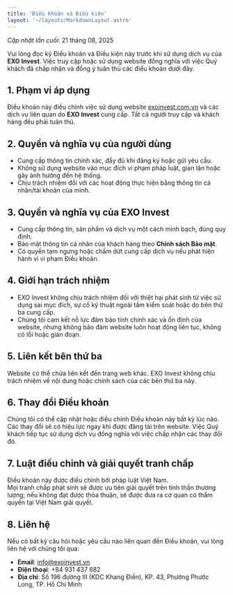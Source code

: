```yaml
---
title: 'Điều khoản và Điều kiện'
layout: '~/layouts/MarkdownLayout.astro'
---
```


_Cập nhật lần cuối_: 21 tháng 08, 2025  

Vui lòng đọc kỹ Điều khoản và Điều kiện này trước khi sử dụng dịch vụ của **EXO Invest**. Việc truy cập hoặc sử dụng website đồng nghĩa với việc Quý khách đã chấp nhận và đồng ý tuân thủ các điều khoản dưới đây.  

## 1. Phạm vi áp dụng  
Điều khoản này điều chỉnh việc sử dụng website [exoinvest.com.vn](https://exoinvest.com.vn) và các dịch vụ liên quan do **EXO Invest** cung cấp. Tất cả người truy cập và khách hàng đều phải tuân thủ.  

## 2. Quyền và nghĩa vụ của người dùng  
- Cung cấp thông tin chính xác, đầy đủ khi đăng ký hoặc gửi yêu cầu.  
- Không sử dụng website vào mục đích vi phạm pháp luật, gian lận hoặc gây ảnh hưởng đến hệ thống.  
- Chịu trách nhiệm đối với các hoạt động thực hiện bằng thông tin cá nhân/tài khoản của mình.  

## 3. Quyền và nghĩa vụ của EXO Invest  
- Cung cấp thông tin, sản phẩm và dịch vụ một cách minh bạch, đúng quy định.  
- Bảo mật thông tin cá nhân của khách hàng theo **Chính sách Bảo mật**.  
- Có quyền tạm ngưng hoặc chấm dứt cung cấp dịch vụ nếu phát hiện hành vi vi phạm Điều khoản.  

## 4. Giới hạn trách nhiệm  
- EXO Invest không chịu trách nhiệm đối với thiệt hại phát sinh từ việc sử dụng sai mục đích, sự cố kỹ thuật ngoài tầm kiểm soát hoặc do bên thứ ba cung cấp.  
- Chúng tôi cam kết nỗ lực đảm bảo tính chính xác và ổn định của website, nhưng không bảo đảm website luôn hoạt động liên tục, không có lỗi hoặc gián đoạn.  

## 5. Liên kết bên thứ ba  
Website có thể chứa liên kết đến trang web khác. EXO Invest không chịu trách nhiệm về nội dung hoặc chính sách của các bên thứ ba này.  

## 6. Thay đổi Điều khoản  
Chúng tôi có thể cập nhật hoặc điều chỉnh Điều khoản này bất kỳ lúc nào. Các thay đổi sẽ có hiệu lực ngay khi được đăng tải trên website. Việc Quý khách tiếp tục sử dụng dịch vụ đồng nghĩa với việc chấp nhận các thay đổi đó.  

## 7. Luật điều chỉnh và giải quyết tranh chấp  
Điều khoản này được điều chỉnh bởi pháp luật Việt Nam.  
Mọi tranh chấp phát sinh sẽ được ưu tiên giải quyết trên tinh thần thương lượng; nếu không đạt được thỏa thuận, sẽ được đưa ra cơ quan có thẩm quyền tại Việt Nam giải quyết.  

## 8. Liên hệ  
Nếu có bất kỳ câu hỏi hoặc yêu cầu nào liên quan đến Điều khoản, vui lòng liên hệ với chúng tôi qua:  

- **Email**: info@exoinvest.vn  
- **Điện thoại**: +84 931 437 682
- **Địa chỉ**: Số 196 đường III (KDC Khang Điền), KP. 43, Phường Phước Long, TP. Hồ Chí Minh 
